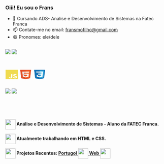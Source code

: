### Oiii! Eu sou o Frans 

- 🌱 Cursando ADS- Analise e Desenvolvimento de Sistemas na Fatec Franca
- 📫 Contate-me no email: fransmofilho@gmail.com
- 😄 Pronomes: ele/dele

##

<div>
  <img height="160em" src="https://github-readme-stats.vercel.app/api?username=Ofrans&show_icons=false&theme=github_dark">
  <img height="160em" src="https://github-readme-stats.vercel.app/api/top-langs/?username=Ofrans&theme=github_dark&layout=compactut=compact">
<div>
  
##
  
<div style="display: inline_block"><br>
  <img align="center" alt="Js" height="30" width="40" src="https://raw.githubusercontent.com/devicons/devicon/master/icons/javascript/javascript-plain.svg">
  <img align="center" alt="HTML" height="30" width="40" src="https://raw.githubusercontent.com/devicons/devicon/master/icons/html5/html5-original.svg">
  <img align="center" alt="CSS" height="30" width="40" src="https://raw.githubusercontent.com/devicons/devicon/master/icons/css3/css3-original.svg">
</div>
 
##
  
<div>
  <a href="mailto:fransmofilho@gmail.com"><img src="https://img.shields.io/badge/Gmail-D14836?style=for-the-badge&logo=gmail&logoColor=white" target="_blank"></a>
  <a href="https://www.linkedin.com/in/fransergio-morato-3213a124a/" target="_blank"><img src="https://img.shields.io/badge/-LinkedIn-%230077B5?style=for-the-badge&logo=linkedin&logoColor=white" target="_blank"></a> 
</div>
 
 ##
 
 <div>
  <br><br><p><img align="center" src="https://icons.iconarchive.com/icons/ph03nyx/super-mario/32/Retro-Mushroom-Super-3-icon.png" width="32" height="32"><strong> Análise e Desenvolvimento de Sistemas - Aluno da FATEC Franca. </strong></p>
  <p><img align="center" src="https://icons.iconarchive.com/icons/ph03nyx/super-mario/48/Retro-Mushroom-1UP-3-icon.png" width="32" height="32"><strong> 
Atualmente trabalhando em HTML e CSS. <strong></p>
  <p><img align="center" src="https://icons.iconarchive.com/icons/ph03nyx/super-mario/32/Retro-Block-icon.png" width="32" height="32"><strong> Projetos Recentes: </strong>
  <a target="_blank" href="https://github.com/Ofrans/Portugol"> Portugol <img align="center" src="https://icons.iconarchive.com/icons/ph03nyx/super-mario/32/Retro-Coin-icon.png" width="32" height="32"> </a> 
  <a target="_blank" href="https://github.com/Ofrans/Projetos-Web"> Web <img align="center" src="https://icons.iconarchive.com/icons/ph03nyx/super-mario/32/Retro-Coin-icon.png" width="32" height="32"> </a></p>
</div>
